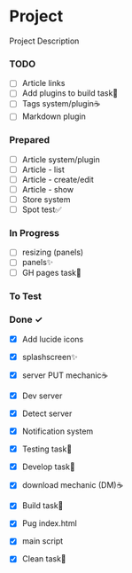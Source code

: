 # Project

Project Description

### TODO

- [ ] Article links  
- [ ] Add plugins to build task🚀  
- [ ] Tags system/plugin☕  
- [ ] Markdown plugin  

### Prepared

- [ ] Article system/plugin  
- [ ] Article - list  
- [ ] Article - create/edit  
- [ ] Article - show  
- [ ] Store system  
- [ ] Spot test✅  

### In Progress

- [ ] resizing (panels)  
- [ ] panels✨  
- [ ] GH pages task🚀  

### To Test


### Done ✓

- [x] Add lucide icons  
- [x] splashscreen✨  
- [x] server PUT mechanic☕  
- [x] Dev server  
- [x] Detect server  
- [x] Notification system  
- [x] Testing task🚀  
- [x] Develop task🚀  
- [x] download mechanic (DM)☕  
- [x] Build task🚀  
- [x] Pug index.html  
- [x] main script  
- [x] Clean task🚀  

